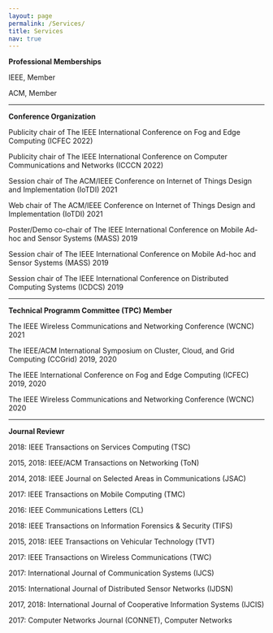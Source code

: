 ```yaml
---
layout: page
permalink: /Services/
title: Services
nav: true
---
```


**Professional Memberships**

IEEE, Member

ACM, Member

-----------------------

**Conference Organization**

Publicity chair of The IEEE International Conference on Fog and Edge Computing (ICFEC 2022)

Publicity chair of The IEEE International Conference on Computer Communications and Networks (ICCCN 2022)

Session chair of The ACM/IEEE Conference on Internet of Things Design and Implementation (IoTDI) 2021

Web chair of The ACM/IEEE Conference on Internet of Things Design and Implementation (IoTDI) 2021

Poster/Demo co-chair of The IEEE International Conference on Mobile Ad-hoc and Sensor Systems (MASS) 2019

Session chair of The IEEE International Conference on Mobile Ad-hoc and Sensor Systems (MASS) 2019

Session chair of The IEEE International Conference on Distributed Computing Systems (ICDCS) 2019

-----------------------

**Technical Programm Committee (TPC) Member**

The IEEE Wireless Communications and Networking Conference (WCNC) 2021

The IEEE/ACM International Symposium on Cluster, Cloud, and Grid Computing (CCGrid) 2019, 2020

The IEEE International Conference on Fog and Edge Computing (ICFEC) 2019, 2020

The IEEE Wireless Communications and Networking Conference (WCNC) 2020

-----------------------

**Journal Reviewr**

2018: IEEE Transactions on Services Computing (TSC)

2015, 2018: IEEE/ACM Transactions on Networking (ToN)

2014, 2018: IEEE Journal on Selected Areas in Communications (JSAC)

2017: IEEE Transactions on Mobile Computing (TMC)

2016: IEEE Communications Letters (CL)

2018: IEEE Transactions on Information Forensics & Security (TIFS)

2015, 2018: IEEE Transactions on Vehicular Technology (TVT)

2017: IEEE Transactions on Wireless Communications (TWC)

2017: International Journal of Communication Systems (IJCS)

2015: International Journal of Distributed Sensor Networks (IJDSN)

2017, 2018: International Journal of Cooperative Information Systems (IJCIS)

2017: Computer Networks Journal (CONNET), Computer Networks

